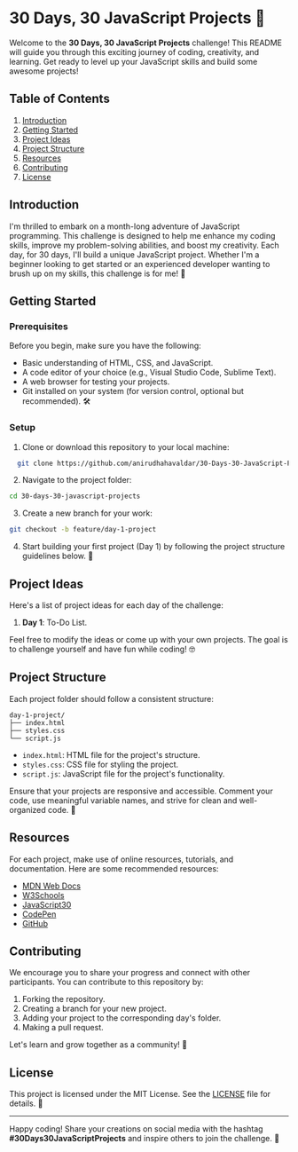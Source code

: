 # 30 Days, 30 JavaScript Projects 🚀

Welcome to the **30 Days, 30 JavaScript Projects** challenge! This README will guide you through this exciting journey of coding, creativity, and learning. Get ready to level up your JavaScript skills and build some awesome projects!

## Table of Contents
1. [Introduction](#introduction)
2. [Getting Started](#getting-started)
3. [Project Ideas](#project-ideas)
4. [Project Structure](#project-structure)
5. [Resources](#resources)
6. [Contributing](#contributing)
7. [License](#license)

## Introduction

I'm thrilled to embark on a month-long adventure of JavaScript programming. This challenge is designed to help me enhance my coding skills, improve my problem-solving abilities, and boost my creativity. Each day, for 30 days, I'll build a unique JavaScript project. Whether I'm a beginner looking to get started or an experienced developer wanting to brush up on my skills, this challenge is for me! 🎉

## Getting Started

### Prerequisites

Before you begin, make sure you have the following:

- Basic understanding of HTML, CSS, and JavaScript.
- A code editor of your choice (e.g., Visual Studio Code, Sublime Text).
- A web browser for testing your projects.
- Git installed on your system (for version control, optional but recommended). 🛠️

### Setup

1. Clone or download this repository to your local machine:
```bash
  git clone https://github.com/anirudhahavaldar/30-Days-30-JavaScript-Projects.git
```

2. Navigate to the project folder:
```bash
cd 30-days-30-javascript-projects
```
3. Create a new branch for your work:
```bash
git checkout -b feature/day-1-project
```
4. Start building your first project (Day 1) by following the project structure guidelines below. 🚧

## Project Ideas

Here's a list of project ideas for each day of the challenge:

1. **Day 1**: To-Do List.




Feel free to modify the ideas or come up with your own projects. The goal is to challenge yourself and have fun while coding! 🤓

## Project Structure

Each project folder should follow a consistent structure:
```
day-1-project/
├── index.html
├── styles.css
└── script.js
```


- `index.html`: HTML file for the project's structure.
- `styles.css`: CSS file for styling the project.
- `script.js`: JavaScript file for the project's functionality.

Ensure that your projects are responsive and accessible. Comment your code, use meaningful variable names, and strive for clean and well-organized code. 🧹

## Resources

For each project, make use of online resources, tutorials, and documentation. Here are some recommended resources:

- [MDN Web Docs](https://developer.mozilla.org/en-US/)
- [W3Schools](https://www.w3schools.com/)
- [JavaScript30](https://javascript30.com/)
- [CodePen](https://codepen.io/)
- [GitHub](https://github.com/)

## Contributing

We encourage you to share your progress and connect with other participants. You can contribute to this repository by:

1. Forking the repository.
2. Creating a branch for your new project.
3. Adding your project to the corresponding day's folder.
4. Making a pull request.

Let's learn and grow together as a community! 🤝

## License

This project is licensed under the MIT License. See the [LICENSE](LICENSE) file for details. 📜

---

Happy coding! Share your creations on social media with the hashtag **#30Days30JavaScriptProjects** and inspire others to join the challenge. 🚀


   
